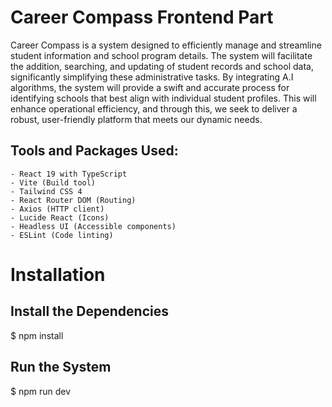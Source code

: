# Career Compass Frontend Part

Career Compass is a system designed to efficiently manage and streamline student information and school program details. The system will facilitate the addition, searching, and updating of student records and school data, significantly simplifying these administrative tasks. By integrating A.I algorithms, the system will provide a swift and accurate process for identifying schools that best align with individual student profiles. This will enhance operational efficiency, and through this, we seek to deliver a robust, user-friendly platform that meets our dynamic needs.

## Tools and Packages Used:
    - React 19 with TypeScript
    - Vite (Build tool)
    - Tailwind CSS 4
    - React Router DOM (Routing)
    - Axios (HTTP client)
    - Lucide React (Icons)
    - Headless UI (Accessible components)
    - ESLint (Code linting)
  
# Installation

## Install the Dependencies
$ npm install 
## Run the System
$ npm run dev
